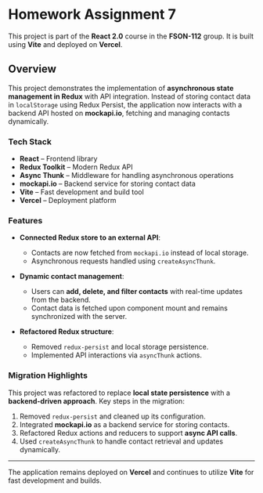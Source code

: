 # Homework Assignment 7

This project is part of the **React 2.0** course in the **FSON-112** group. It
is built using **Vite** and deployed on **Vercel**.

## Overview

This project demonstrates the implementation of **asynchronous state management
in Redux** with API integration. Instead of storing contact data in
`localStorage` using Redux Persist, the application now interacts with a backend
API hosted on **mockapi.io**, fetching and managing contacts dynamically.

### Tech Stack

- **React** – Frontend library
- **Redux Toolkit** – Modern Redux API
- **Async Thunk** – Middleware for handling asynchronous operations
- **mockapi.io** – Backend service for storing contact data
- **Vite** – Fast development and build tool
- **Vercel** – Deployment platform

### Features

- **Connected Redux store to an external API**:
  - Contacts are now fetched from `mockapi.io` instead of local storage.
  - Asynchronous requests handled using `createAsyncThunk`.
- **Dynamic contact management**:

  - Users can **add, delete, and filter contacts** with real-time updates from
    the backend.
  - Contact data is fetched upon component mount and remains synchronized with
    the server.

- **Refactored Redux structure**:
  - Removed `redux-persist` and local storage persistence.
  - Implemented API interactions via `asyncThunk` actions.

### Migration Highlights

This project was refactored to replace **local state persistence** with a
**backend-driven approach**. Key steps in the migration:

1. Removed `redux-persist` and cleaned up its configuration.
2. Integrated **mockapi.io** as a backend service for storing contacts.
3. Refactored Redux actions and reducers to support **async API calls**.
4. Used `createAsyncThunk` to handle contact retrieval and updates dynamically.

---

The application remains deployed on **Vercel** and continues to utilize **Vite**
for fast development and builds.
